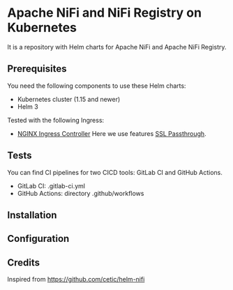 # Apache NiFi and NiFi Registry on Kubernetes

It is a repository with Helm charts for Apache NiFi and Apache NiFi Registry.

## Prerequisites

You need the following components to use these Helm charts:

- Kubernetes cluster (1.15 and newer)
- Helm 3

Tested with the following Ingress:
- [NGINX Ingress Controller](https://kubernetes.github.io/ingress-nginx/)
Here we use features [SSL Passthrough](https://kubernetes.github.io/ingress-nginx/user-guide/tls/#ssl-passthrough).

## Tests

You can find CI pipelines for two CICD tools: GitLab CI and GitHub Actions.

- GitLab CI: .gitlab-ci.yml
- GitHub Actions: directory .github/workflows

## Installation

## Configuration

## Credits

Inspired from https://github.com/cetic/helm-nifi
